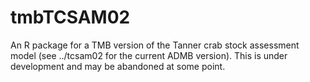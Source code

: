# tmbTCSAM02
An R package for a TMB version of the Tanner crab stock assessment model (see ../tcsam02 for the current ADMB version). This is under development and may be abandoned at some point.
